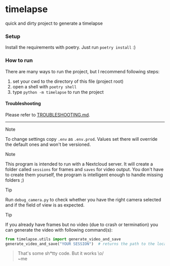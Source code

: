 # timelapse
quick and dirty project to generate a timelapse


### Setup
Install the requirements with poetry.
Just run ``poetry install`` :)

### How to run
There are many ways to run the project, but I recommend following steps:
1. set your cwd to the directory of this file (project root)
2. open a shell with ``poetry shell``
3. type ``python -m timelapse`` to run the project

#### Troubleshooting
Please refer to [TROUBLESHOOTING.md](./TROUBLESHOOTING.md).


---

> [!NOTE]  
> To change settings copy ``.env`` as ``.env.prod``. Values set there will override the default ones and won't be versioned.

> [!NOTE]
> This program is intended to run with a Nextcloud server. It will create a folder called ``sessions`` for frames and ``saves`` for video output. You don't have to create them yourself, the program is intelligent enough to handle missing folders ;)

> [!TIP]
> Run ``debug_camera.py`` to check whether you have the right camera selected and if the field of view is as expected.

> [!TIP]
> If you already have frames but no video (due to crash or termination) you can generate the video with following command(s):
> ```python
> from timelapse.utils import generate_video_and_save
> generate_video_and_save("YOUR SESSION")  # returns the path to the local copy
> ```

> That's some sh*tty code. But it works \o/
> <br>~me
